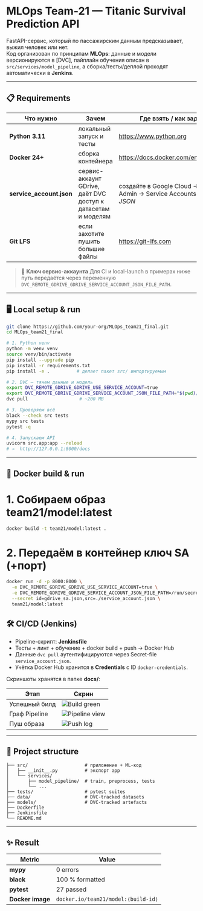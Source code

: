 # MLOps Team-21 — Titanic Survival Prediction API

FastAPI-сервис, который по пассажирским данным предсказывает, выжил человек или нет.  
Код организован по принципам **MLOps**: данные и модели версионируются в [DVC], пайплайн обучения описан в `src/services/model_pipeline`, а сборка/тесты/деплой проходят автоматически в **Jenkins**.

---

## 📋 Requirements

| Что нужно | Зачем | Где взять / как задать |
|-----------|-------|------------------------|
| **Python 3.11** | локальный запуск и тесты | <https://www.python.org> |
| **Docker 24+** | сборка контейнера | <https://docs.docker.com/engine/install> |
| **service_account.json** | сервис-аккаунт GDrive, даёт DVC доступ к датасетам и моделям | создайте в Google Cloud → IAM & Admin → Service Accounts → *Keys ► JSON* |
| **Git LFS** | если захотите пушить большие файлы | <https://git-lfs.com> |

> 🔑 **Ключ сервис-аккаунта**
> Для CI и local-launch в примерах ниже путь передаётся через переменную
> `DVC_REMOTE_GDRIVE_GDRIVE_SERVICE_ACCOUNT_JSON_FILE_PATH`.

---

## 🖥 Local setup & run

```bash
git clone https://github.com/your-org/MLOps_team21_final.git
cd MLOps_team21_final

# 1. Python venv
python -m venv venv
source venv/bin/activate
pip install --upgrade pip
pip install -r requirements.txt
pip install -e .          # делает пакет src/ импортируемым

# 2. DVC — тянем данные и модель
export DVC_REMOTE_GDRIVE_GDRIVE_USE_SERVICE_ACCOUNT=true
export DVC_REMOTE_GDRIVE_GDRIVE_SERVICE_ACCOUNT_JSON_FILE_PATH="$(pwd)/service_account.json"
dvc pull                   # ~200 MB

# 3. Проверяем всё
black --check src tests
mypy src tests
pytest -q

# 4. Запускаем API
uvicorn src.app:app --reload
# →  http://127.0.0.1:8000/docs 
```

---

## 🐳 Docker build & run

# 1. Собираем образ team21/model:latest
```bash
docker build -t team21/model:latest .
```

# 2. Передаём в контейнер ключ SA (+порт)
```bash
docker run -d -p 8000:8000 \
  -e DVC_REMOTE_GDRIVE_GDRIVE_USE_SERVICE_ACCOUNT=true \
  -e DVC_REMOTE_GDRIVE_GDRIVE_SERVICE_ACCOUNT_JSON_FILE_PATH=/run/secrets/gdrive_sa.json \
  --secret id=gdrive_sa.json,src=./service_account.json \
  team21/model:latest
```

## 🛠 CI/CD (Jenkins)

* Pipeline-скрипт: **Jenkinsfile**
* Тесты + линт + обучение + docker build + push → Docker Hub
* Данные `dvc pull` аутентифицируются через Secret-file `service_account.json`.
* Учётка Docker Hub хранится в **Credentials** с ID `docker-credentials`.

Скриншоты хранятся в папке **docs/**:

| Этап          | Скрин                                          |
| ------------- | ---------------------------------------------- |
| Успешный билд | ![Build green](docs/jenkins_build_success.png) |
| Граф Pipeline | ![Pipeline view](docs/jenkins_pipeline.png)    |
| Пуш образа    | ![Push log](docs/jenkins_docker_push.png)      |

---

## 📂 Project structure

```
├── src/                     # приложение + ML-код
│   ├── __init__.py          # экспорт app
│   └── services/
│       ├── model_pipeline/  # train, preprocess, tests
│       └── ...
├── tests/                   # pytest suites
├── data/                    # DVC-tracked datasets
├── models/                  # DVC-tracked artefacts
├── Dockerfile
├── Jenkinsfile
└── README.md
```

---

## ✨ Result

| Metric           | Value                               |
| ---------------- | ----------------------------------- |
| **mypy**         | 0 errors                            |
| **black**        | 100 % formatted                     |
| **pytest**       | 27 passed                           |
| **Docker image** | `docker.io/team21/model:⟨build-id⟩` |